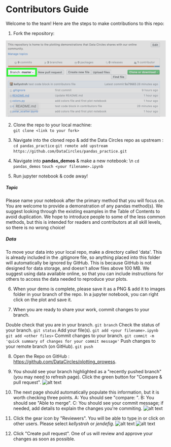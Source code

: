 # Contributors Guide

Welcome to the team! Here are the steps to make contributions to this repo:

1. Fork the repository:

![alt text](images/contrib2.png "Logo Title Text 1")

2. Clone the repo to your local machine:  
```git clone <link to your fork>```

3. Navigate into the cloned repo & add the Data Circles repo as upstream :
```cd pandas_practice```
```git remote add upstream https://github.com/DataCircles/pandas_practice.git```

4. Navigate into **pandas_demos** & make a new notebook: \n 
```cd pandas_demos```
```touch <your filename>.ipynb```

5. Run jupyter notebook & code away! 

##### Topic
Please name your notebook after the primary method that you will focus on. You are welcome to provide a demonstration of any pandas method(s). We suggest looking through the existing examples in the Table of Contents to avoid duplication. We hope to introduce people to some of the less common methods, but this is intended for readers and contributors at all skill levels, so there is no wrong choice! 

##### Data
To move your data into your local repo, make a directory called 'data'. This is already included in the .gitignore file, so anything placed into this folder will automatically be ignored by GitHub. This is because GitHub is not designed for data storage, and doesn't allow files above 100 MB. We suggest using data available online, so that you can include instructions for others to access the data needed to reproduce your plots. 

6. When your demo is complete, please save it as a PNG & add it to images folder in your branch of the repo. In a jupyter notebook, you can right click on the plot and save it. 

7. When you are ready to share your work, commit changes to your branch. 

Double check that you are in your branch. 
```git branch```
Check the status of your branch.
```git status```
Add your file(s). 
```git add <your filename>.ipynb```
```git add <other files>```
Commit changes to your branch.
```git commit -m 'quick summary of changes for your commit message'```
Push changes to your remote branch (on GitHub).
```git push```

8. Open the Repo on GitHub : https://github.com/DataCircles/plotting_prowess.

9. You should see your branch highlighted as a "recently pushed branch" (you may need to refresh page). Click the green button for "Compare & pull request". 
![alt text](images/contrib3.png "Logo Title Text 1")

10. The next page should automatically populate this information, but it is worth checking three points. A: You should see "compare: <your name>". B: You should see "Able to merge". C: You should see your commit message; if needed, add details to explain the changes you're commiting.
![alt text](images/contrib4.png "Logo Title Text 1")

11. Click the gear icon by "Reviewers". You will be able to type in or click on other users. Please select *kellystroh* or *jendefig*. 
![alt text](images/contrib5.png "Logo Title Text 1")
![alt text](images/contrib6.png "Logo Title Text 1")

12. Click "Create pull request". One of us will review and approve your changes as soon as possible. 

